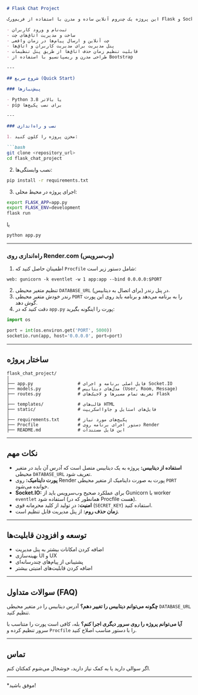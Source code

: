 ````markdown
# Flask Chat Project

این پروژه یک چت‌روم آنلاین ساده و مدرن با استفاده از فریم‌ورک Flask و Socket.IO است که امکانات زیر را فراهم می‌کند:

- ثبت‌نام و ورود کاربران  
- ساخت و مدیریت اتاق‌های چت  
- چت آنلاین و ارسال پیام‌ها در زمان واقعی  
- پنل مدیریت برای مدیریت کاربران و اتاق‌ها  
- قابلیت تنظیم زمان حذف اتاق‌ها از طریق پنل تنظیمات  
- طراحی مدرن و ریسپانسیو با استفاده از Bootstrap  

---

## شروع سریع (Quick Start)

### پیش‌نیازها

- Python 3.8 یا بالاتر  
- pip برای نصب پکیج‌ها  

---

### نصب و راه‌اندازی

1. مخزن پروژه را کلون کنید:

```bash
git clone <repository_url>
cd flask_chat_project
````

2. نصب وابستگی‌ها:

```bash
pip install -r requirements.txt
```

3. اجرای پروژه در محیط محلی:

```bash
export FLASK_APP=app.py
export FLASK_ENV=development
flask run
```

یا

```bash
python app.py
```

---

### راه‌اندازی روی Render.com (وب‌سرویس)

1. اطمینان حاصل کنید که `Procfile` شامل دستور زیر است:

```
web: gunicorn -k eventlet -w 1 app:app --bind 0.0.0.0:$PORT
```

2. تنظیم متغیر محیطی `DATABASE_URL` در پنل رندر (برای اتصال به دیتابیس).
3. رندر خودش متغیر محیطی `PORT` را به برنامه می‌دهد و برنامه باید روی این پورت گوش دهد.
4. دقت کنید که در `app.py` پورت را اینگونه بگیرید:

```python
import os

port = int(os.environ.get('PORT', 5000))
socketio.run(app, host='0.0.0.0', port=port)
```

---

## ساختار پروژه

```
flask_chat_project/
│
├── app.py                 # فایل اصلی برنامه و اجرای Socket.IO
├── models.py              # مدل‌های دیتابیس (User, Room, Message)
├── routes.py              # تعریف تمام مسیرها و لاجیک‌های Flask
│
├── templates/             # قالب‌های HTML
├── static/                # فایل‌های استایل و جاوااسکریپت
│
├── requirements.txt       # پکیج‌های مورد نیاز
├── Procfile               # دستور اجرای برنامه روی Render
├── README.md              # این فایل مستندات
```

---

## نکات مهم

* **استفاده از دیتابیس:** پروژه به یک دیتابیس متصل است که آدرس آن باید در متغیر محیطی `DATABASE_URL` تعریف شود.
* **پورت داینامیک:** روی Render پورت به صورت داینامیک از متغیر محیطی `PORT` خوانده می‌شود.
* **Socket.IO:** برای عملکرد صحیح وب‌سرویس باید از Gunicorn با worker `eventlet` استفاده شود (همانطور که در Procfile هست).
* **امنیت:** در تولید از کلید محرمانه قوی (`SECRET_KEY`) استفاده کنید.
* **زمان حذف روم:** از پنل مدیریت قابل تنظیم است.

---

## توسعه و افزودن قابلیت‌ها

* اضافه کردن امکانات بیشتر به پنل مدیریت
* بهینه‌سازی UI و UX
* پشتیبانی از پیام‌های چندرسانه‌ای
* اضافه کردن قابلیت‌های امنیتی بیشتر

---

## سوالات متداول (FAQ)

**چگونه می‌توانم دیتابیس را تغییر دهم؟**
آدرس دیتابیس را در متغیر محیطی `DATABASE_URL` تنظیم کنید.

**آیا می‌توانم پروژه را روی سرور دیگری اجرا کنم؟**
بله، کافی است پورت را متناسب با سرور تنظیم کرده و `Procfile` را با دستور مناسب اصلاح کنید.

---

## تماس

اگر سوالی دارید یا به کمک نیاز دارید، خوشحال می‌شوم کمکتان کنم.

---

*موفق باشید!
